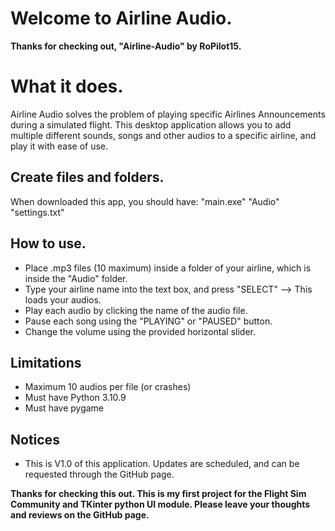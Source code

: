 # Welcome to Airline Audio.

**Thanks for checking out, "Airline-Audio" by RoPilot15.**


# What it does.

Airline Audio solves the problem of playing specific Airlines Announcements during a simulated flight.
This desktop application allows you to add multiple different sounds, songs and other audios to a specific airline, and play it with ease of use.

## Create files and folders.

When downloaded this app, you should have:
"main.exe"
"Audio"
"settings.txt"

## How to use.

- Place .mp3 files (10 maximum) inside a folder of your airline, which is inside the "Audio" folder.
- Type your airline name into the text box, and press "SELECT" --> This loads your audios.
- Play each audio by clicking the name of the audio file.
- Pause each song using the "PLAYING" or "PAUSED" button.
- Change the volume using the provided horizontal slider.

## Limitations

- Maximum 10 audios per file (or crashes)
- Must have Python 3.10.9
- Must have pygame

## Notices

- This is V1.0 of this application. Updates are scheduled, and can be requested through the GitHub page.

**Thanks for checking this out. This is my first project for the Flight Sim Community and TKinter python UI module. Please leave your thoughts and reviews on the GitHub page.**